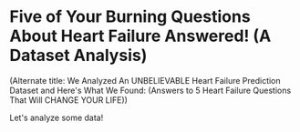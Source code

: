 # Five of Your Burning Questions About Heart Failure Answered! (A Dataset Analysis)

(Alternate title: We Analyzed An UNBELIEVABLE Heart Failure Prediction Dataset and Here's What We Found: (Answers to 5 Heart Failure Questions That Will CHANGE YOUR LIFE))

Let's analyze some data!
